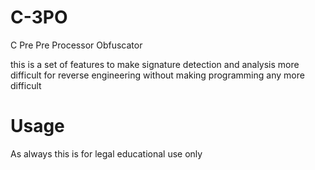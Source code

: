 # C-3PO
C Pre Pre Processor Obfuscator

this is a set of features to make signature detection and analysis more difficult for reverse engineering without making programming any more difficult

# Usage
As always this is for legal educational use only
